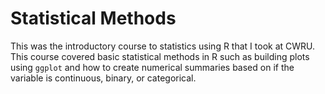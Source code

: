 # Statistical Methods

This was the introductory course to statistics using R that I took at CWRU. This course covered basic statistical methods in R such as building plots using `ggplot` and how to create numerical summaries based on if the variable is continuous, binary, or categorical.
